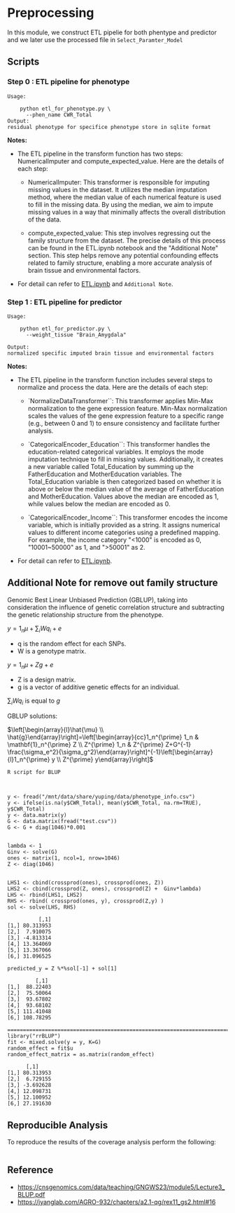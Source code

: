 #  Preprocessing 

In this module, we construct ETL pipelie for both phentype and predictor and we later use the processed file in `Select_Paramter_Model`


## Scripts
### Step 0 : ETL pipeline for phenotype

```
Usage:
    
    python etl_for_phenotype.py \
      --phen_name CWR_Total 
Output:
residual phenotype for specifice phenotype store in sqlite format
```

**Notes:** 
+ The ETL pipeline in the transform function has two steps: NumericalImputer and compute_expected_value. Here are the details of each step:

  + NumericalImputer: This transformer is responsible for imputing missing values in the dataset. It utilizes the median imputation method, where the median value of each numerical feature is used to fill in the missing data. By using the median, we aim to impute missing values in a way that minimally affects the overall distribution of the data.

  + compute_expected_value: This step involves regressing out the family structure from the dataset. The precise details of this process can be found in the ETL.ipynb notebook and the "Additional Note" section. This step helps remove any potential confounding effects related to family structure, enabling a more accurate analysis of brain tissue and environmental factors.

+ For detail can refer to [ETL.ipynb](ETL.ipynb) and `Additional Note`.

### Step 1 : ETL pipeline for predictor
```
Usage:
    
    python etl_for_predictor.py \
      --weight_tissue "Brain_Amygdala" 
      
Output:
normalized specific imputed brain tissue and environmental factors
```
**Notes:** 

+ The ETL pipeline in the transform function includes several steps to normalize and process the data. Here are the details of each step:

  + `NormalizeDataTransformer``: This transformer applies Min-Max normalization to the gene expression feature. Min-Max normalization scales the values of the gene expression feature to a specific range (e.g., between 0 and 1) to ensure consistency and facilitate further analysis.

  + `CategoricalEncoder_Education``: This transformer handles the education-related categorical variables. It employs the mode imputation technique to fill in missing values. Additionally, it creates a new variable called Total_Education by summing up the FatherEducation and MotherEducation variables. The Total_Education variable is then categorized based on whether it is above or below the median value of the average of FatherEducation and MotherEducation. Values above the median are encoded as 1, while values below the median are encoded as 0.

  + `CategoricalEncoder_Income``: This transformer encodes the income variable, which is initially provided as a string. It assigns numerical values to different income categories using a predefined mapping. For example, the income category "<1000" is encoded as 0, "10001~50000" as 1, and ">50001" as 2.


+ For detail can refer to [ETL.ipynb](ETL.ipynb).


  

## Additional Note for remove out family structure
 Genomic Best Linear Unbiased Prediction (GBLUP), taking into consideration the influence of genetic correlation structure and subtracting the genetic relationship structure from the phenotype.


$y=1_n \mu+\sum_i W q_i+e$
+ q is the random effect for each SNPs.
+ W is a genotype matrix.

$y=1_n \mu+Z g+e$
+ Z is a design matrix.
+ g is a vector of additive genetic effects for an individual.
  
$\sum_i W q_i$ is equal to $g$

GBLUP solutions:

$\left[\begin{array}{l}\hat{\mu} \\ \hat{g}\end{array}\right]=\left[\begin{array}{cc}1_n^{\prime} 1_n & \mathbf{1}_n^{\prime} Z \\ Z^{\prime} 1_n & Z^{\prime} Z+G^{-1} \frac{\sigma_e^2}{\sigma_g^2}\end{array}\right]^{-1}\left[\begin{array}{l}1_n^{\prime} y \\ Z^{\prime} y\end{array}\right]$

```
R script for BLUP



y <- fread("/mnt/data/share/yuping/data/phenotype_info.csv")
y <- ifelse(is.na(y$CWR_Total), mean(y$CWR_Total, na.rm=TRUE), y$CWR_Total)
y <- data.matrix(y)
G <- data.matrix(fread("test.csv"))
G <- G + diag(1046)*0.001


lambda <- 1
Ginv <- solve(G)
ones <- matrix(1, ncol=1, nrow=1046)
Z <- diag(1046)


LHS1 <- cbind(crossprod(ones), crossprod(ones, Z)) 
LHS2 <- cbind(crossprod(Z, ones), crossprod(Z) +  Ginv*lambda)
LHS <- rbind(LHS1, LHS2)
RHS <- rbind( crossprod(ones, y), crossprod(Z,y) )
sol <- solve(LHS, RHS)

          [,1]
[1,] 80.313953
[2,]  7.910075
[3,] -4.813314
[4,] 13.364069
[5,] 13.367066
[6,] 31.096525

predicted_y = Z %*%sol[-1] + sol[1]

         [,1]
[1,]  88.22403
[2,]  75.50064
[3,]  93.67802
[4,]  93.68102
[5,] 111.41048
[6,] 108.78295

==========================================================================
library("rrBLUP")
fit <- mixed.solve(y = y, K=G)
random_effect = fit$u
random_effect_matrix = as.matrix(random_effect)

      [,1]
[1,] 80.313953
[2,]  6.729155
[3,] -3.692628
[4,] 12.098731
[5,] 12.100952
[6,] 27.191630

```

## Reproducible Analysis

To reproduce the results of the coverage analysis perform the following:

```

```

## Reference 
+ https://cnsgenomics.com/data/teaching/GNGWS23/module5/Lecture3_BLUP.pdf
+ https://jyanglab.com/AGRO-932/chapters/a2.1-qg/rex11_gs2.html#16



